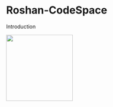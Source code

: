 # Roshan-CodeSpace
Introduction

<img height="180em" src="https://github-readme-stats.vercel.app/api?username=csengineer1990&show_icons=true&hide_border=true&&count_private=true&include_all_commits=true" />


